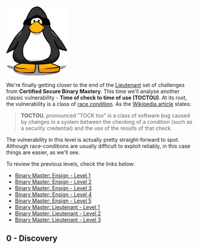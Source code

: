 ![Logo](/assets/images/belts-black-plus.png)


We're finally getting closer to the end of the [Lieutenant](https://www.certifiedsecure.com/certification/view/37) set of challenges from **Certified Secure Binary Mastery**. This time we'll analyse another classic vulnerability - **Time of check to time of use (TOCTOU)**. At its root, the vulnerability is a class of [race condition](https://en.wikipedia.org/wiki/Race_condition). As the [Wikipedia article](https://en.wikipedia.org/wiki/Time_of_check_to_time_of_use) states:
> **TOCTOU**, pronounced "TOCK too" is a class of software bug caused by changes in a system between the checking of a condition (such as a security credential) and the use of the results of that check.

The vulnerability in this level is actually pretty straight-forward to spot. Although race-conditions are usually difficult to exploit reliably, in this case things are easier, as we'll see.

To review the previous levels, check the links below:
* [Binary Master: Ensign - Level 1](https://livz.github.io/2016/01/07/binary-master-ensign-1.html)
* [Binary Master: Ensign - Level 2](https://livz.github.io/2016/01/14/binary-master-ensign-2.html)
* [Binary Master: Ensign - Level 3](https://livz.github.io/2016/01/21/binary-master-ensign-3.html)
* [Binary Master: Ensign - Level 4](https://livz.github.io/2016/01/28/binary-master-ensign-4.html)
* [Binary Master: Ensign - Level 5](https://livz.github.io/2016/02/09/binary-master-ensign-5.html)
* [Binary Master: Lieutenant - Level 1](https://livz.github.io/2016/02/16/binary-master-lieutenant-1.html)
* [Binary Master: Lieutenant - Level 2](https://livz.github.io/2016/02/23/binary-master-lieutenant-2.html)
* [Binary Master: Lieutenant - Level 3](https://livz.github.io/2016/03/02/binary-master-lieutenant-3.html)

## 0 - Discovery
